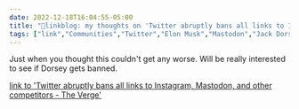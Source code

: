 ```yaml
---
date: 2022-12-18T16:04:55-05:00
title: "🔗linkblog: my thoughts on 'Twitter abruptly bans all links to Instagram, Mastodon, and other competitors - The Verge'"
tags: ["link","Communities","Twitter","Elon Musk","Mastodon","Jack Dorsey"]
---
```

Just when you thought this couldn't get any worse. Will be really interested to see if Dorsey gets banned.  
 

[link to 'Twitter abruptly bans all links to Instagram, Mastodon, and other competitors - The Verge'](https://www.theverge.com/2022/12/18/23515221/twitter-bans-links-instagram-mastodon-competitors)
